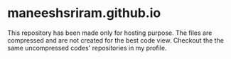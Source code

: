 # maneeshsriram.github.io

This repository has been made only for hosting purpose. The files are compressed and are not created for the best code view. Checkout the the same uncompressed codes' repositories in my profile.
